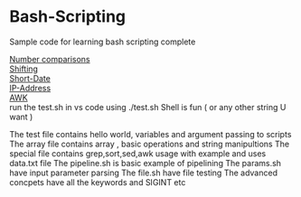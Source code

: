 # Bash-Scripting
Sample code for learning bash scripting complete

[Number comparisons](https://ioflood.com/blog/bash-compare-numbers/#:~:text=In%20Bash%2C%20there%20are%20six,greater%20than%20the%20second%20number)
</br>
[Shifting](https://www.geeksforgeeks.org/shift-command-in-linux-with-examples/)
</br>
[Short-Date](https://stackoverflow.com/questions/9200862/short-date-in-bash-ps1-prompt)
</br>
[IP-Address](https://stackoverflow.com/questions/21336126/linux-bash-script-to-extract-ip-address)
</br>
[AWK](https://www.geeksforgeeks.org/awk-command-unixlinux-examples/)
</br>
run the test.sh in vs code using ./test.sh Shell is fun ( or any other string U want )

The test file contains hello world, variables and argument passing to scripts 
The array file contains array , basic operations and string manipultions 
The special file contains grep,sort,sed,awk usage with example and uses data.txt file 
The pipeline.sh is basic example of pipelining 
The params.sh have input parameter parsing 
The file.sh have file testing 
The advanced concpets have all the keywords and SIGINT etc
